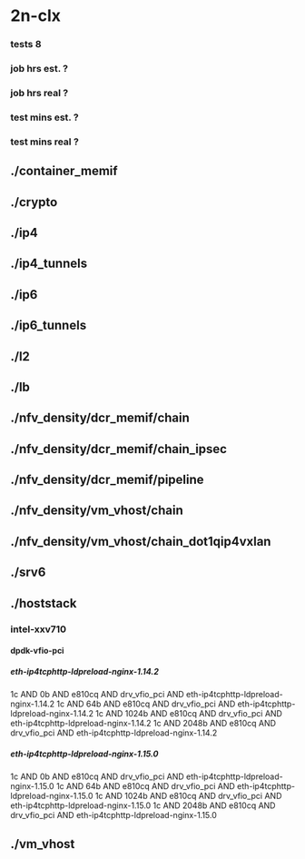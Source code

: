 # 2n-clx
### tests 8
### job hrs est. ?
### job hrs real ?
### test mins est. ?
### test mins real ?
## ./container_memif
## ./crypto
## ./ip4
## ./ip4_tunnels
## ./ip6
## ./ip6_tunnels
## ./l2
## ./lb
## ./nfv_density/dcr_memif/chain
## ./nfv_density/dcr_memif/chain_ipsec
## ./nfv_density/dcr_memif/pipeline
## ./nfv_density/vm_vhost/chain
## ./nfv_density/vm_vhost/chain_dot1qip4vxlan
## ./srv6
## ./hoststack
### intel-xxv710
#### dpdk-vfio-pci
##### eth-ip4tcphttp-ldpreload-nginx-1.14.2
1c AND 0b AND e810cq AND drv_vfio_pci AND eth-ip4tcphttp-ldpreload-nginx-1.14.2
1c AND 64b AND e810cq AND drv_vfio_pci AND eth-ip4tcphttp-ldpreload-nginx-1.14.2
1c AND 1024b AND e810cq AND drv_vfio_pci AND eth-ip4tcphttp-ldpreload-nginx-1.14.2
1c AND 2048b AND e810cq AND drv_vfio_pci AND eth-ip4tcphttp-ldpreload-nginx-1.14.2
##### eth-ip4tcphttp-ldpreload-nginx-1.15.0
1c AND 0b AND e810cq AND drv_vfio_pci AND eth-ip4tcphttp-ldpreload-nginx-1.15.0
1c AND 64b AND e810cq AND drv_vfio_pci AND eth-ip4tcphttp-ldpreload-nginx-1.15.0
1c AND 1024b AND e810cq AND drv_vfio_pci AND eth-ip4tcphttp-ldpreload-nginx-1.15.0
1c AND 2048b AND e810cq AND drv_vfio_pci AND eth-ip4tcphttp-ldpreload-nginx-1.15.0
## ./vm_vhost
